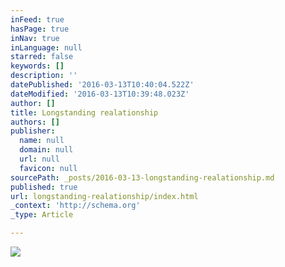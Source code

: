 ```yaml
---
inFeed: true
hasPage: true
inNav: true
inLanguage: null
starred: false
keywords: []
description: ''
datePublished: '2016-03-13T10:40:04.522Z'
dateModified: '2016-03-13T10:39:48.023Z'
author: []
title: Longstanding realationship
authors: []
publisher:
  name: null
  domain: null
  url: null
  favicon: null
sourcePath: _posts/2016-03-13-longstanding-realationship.md
published: true
url: longstanding-realationship/index.html
_context: 'http://schema.org'
_type: Article

---
```

![](https://the-grid-user-content.s3-us-west-2.amazonaws.com/d2c813f7-71bf-4451-9fd6-a7e043a6bacd.png)